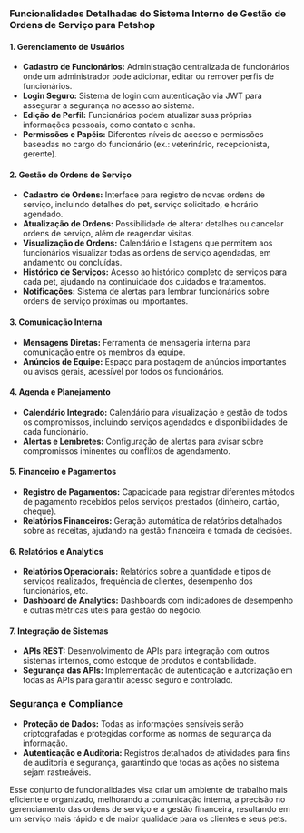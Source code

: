 ### Funcionalidades Detalhadas do Sistema Interno de Gestão de Ordens de Serviço para Petshop

#### 1. **Gerenciamento de Usuários**

- **Cadastro de Funcionários:** Administração centralizada de funcionários onde um administrador pode adicionar, editar ou remover perfis de funcionários.
- **Login Seguro:** Sistema de login com autenticação via JWT para assegurar a segurança no acesso ao sistema.
- **Edição de Perfil:** Funcionários podem atualizar suas próprias informações pessoais, como contato e senha.
- **Permissões e Papéis:** Diferentes níveis de acesso e permissões baseadas no cargo do funcionário (ex.: veterinário, recepcionista, gerente).

#### 2. **Gestão de Ordens de Serviço**

- **Cadastro de Ordens:** Interface para registro de novas ordens de serviço, incluindo detalhes do pet, serviço solicitado, e horário agendado.
- **Atualização de Ordens:** Possibilidade de alterar detalhes ou cancelar ordens de serviço, além de reagendar visitas.
- **Visualização de Ordens:** Calendário e listagens que permitem aos funcionários visualizar todas as ordens de serviço agendadas, em andamento ou concluídas.
- **Histórico de Serviços:** Acesso ao histórico completo de serviços para cada pet, ajudando na continuidade dos cuidados e tratamentos.
- **Notificações:** Sistema de alertas para lembrar funcionários sobre ordens de serviço próximas ou importantes.

#### 3. **Comunicação Interna**

- **Mensagens Diretas:** Ferramenta de mensageria interna para comunicação entre os membros da equipe.
- **Anúncios de Equipe:** Espaço para postagem de anúncios importantes ou avisos gerais, acessível por todos os funcionários.

#### 4. **Agenda e Planejamento**

- **Calendário Integrado:** Calendário para visualização e gestão de todos os compromissos, incluindo serviços agendados e disponibilidades de cada funcionário.
- **Alertas e Lembretes:** Configuração de alertas para avisar sobre compromissos iminentes ou conflitos de agendamento.

#### 5. **Financeiro e Pagamentos**

- **Registro de Pagamentos:** Capacidade para registrar diferentes métodos de pagamento recebidos pelos serviços prestados (dinheiro, cartão, cheque).
- **Relatórios Financeiros:** Geração automática de relatórios detalhados sobre as receitas, ajudando na gestão financeira e tomada de decisões.

#### 6. **Relatórios e Analytics**

- **Relatórios Operacionais:** Relatórios sobre a quantidade e tipos de serviços realizados, frequência de clientes, desempenho dos funcionários, etc.
- **Dashboard de Analytics:** Dashboards com indicadores de desempenho e outras métricas úteis para gestão do negócio.

#### 7. **Integração de Sistemas**

- **APIs REST:** Desenvolvimento de APIs para integração com outros sistemas internos, como estoque de produtos e contabilidade.
- **Segurança das APIs:** Implementação de autenticação e autorização em todas as APIs para garantir acesso seguro e controlado.

### Segurança e Compliance

- **Proteção de Dados:** Todas as informações sensíveis serão criptografadas e protegidas conforme as normas de segurança da informação.
- **Autenticação e Auditoria:** Registros detalhados de atividades para fins de auditoria e segurança, garantindo que todas as ações no sistema sejam rastreáveis.

Esse conjunto de funcionalidades visa criar um ambiente de trabalho mais eficiente e organizado, melhorando a comunicação interna, a precisão no gerenciamento das ordens de serviço e a gestão financeira, resultando em um serviço mais rápido e de maior qualidade para os clientes e seus pets.
